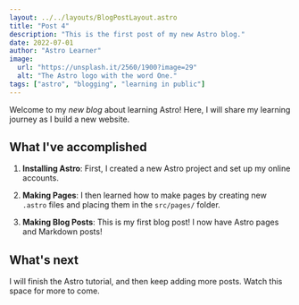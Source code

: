 ```yaml
---
layout: ../../layouts/BlogPostLayout.astro
title: "Post 4"
description: "This is the first post of my new Astro blog."
date: 2022-07-01
author: "Astro Learner"
image:
  url: "https://unsplash.it/2560/1900?image=29"
  alt: "The Astro logo with the word One."
tags: ["astro", "blogging", "learning in public"]
---
```


Welcome to my _new blog_ about learning Astro! Here, I will share my learning journey as I build a new website.

## What I've accomplished

1. **Installing Astro**: First, I created a new Astro project and set up my online accounts.

2. **Making Pages**: I then learned how to make pages by creating new `.astro` files and placing them in the `src/pages/` folder.

3. **Making Blog Posts**: This is my first blog post! I now have Astro pages and Markdown posts!

## What's next

I will finish the Astro tutorial, and then keep adding more posts. Watch this space for more to come.
